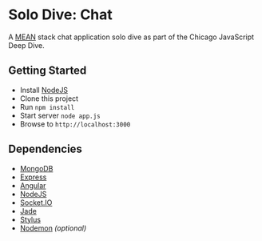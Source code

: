 Solo Dive: Chat
========

A [MEAN](http://mean.io/ "MEAN") stack chat application solo dive as part of the Chicago JavaScript Deep Dive.

## Getting Started ##

* Install [NodeJS](http://nodejs.org/ "node.js")
* Clone this project
* Run ``npm install``
* Start server ``node app.js``
* Browse to ``http://localhost:3000``

## Dependencies ##

* [MongoDB](http://www.mongodb.com/ "MongoDB")
* [Express](http://expressjs.com/ "Express")
* [Angular](http://angularjs.org/ "Angular")
* [NodeJS](http://nodejs.org/ "node.js")
* [Socket.IO](http://socket.io/ "socket.io")
* [Jade](https://github.com/visionmedia/jade "Jade")
* [Stylus](http://learnboost.github.io/stylus/ "Stylus")
* [Nodemon](https://github.com/remy/nodemon "nodemon") _(optional)_
